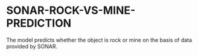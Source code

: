 # SONAR-ROCK-VS-MINE-PREDICTION
The model predicts whether the object is rock or mine on the basis of data provided by SONAR.
